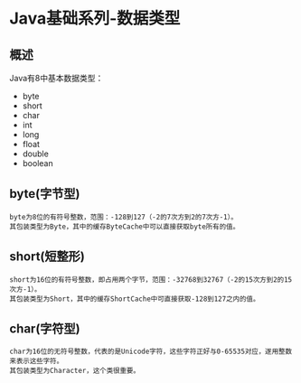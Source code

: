 # Java基础系列-数据类型
## 概述
Java有8中基本数据类型：
- byte
- short
- char
- int
- long
- float
- double
- boolean
## byte(字节型)
    byte为8位的有符号整数，范围：-128到127（-2的7次方到2的7次方-1）。
    其包装类型为Byte，其中的缓存ByteCache中可以直接获取byte所有的值。
## short(短整形)
    short为16位的有符号整数，即占用两个字节，范围：-32768到32767（-2的15次方到2的15次方-1）。
    其包装类型为Short，其中的缓存ShortCache中可直接获取-128到127之内的值。
## char(字符型)
    char为16位的无符号整数，代表的是Unicode字符，这些字符正好与0-65535对应，遂用整数来表示这些字符。
    其包装类型为Character，这个类很重要。